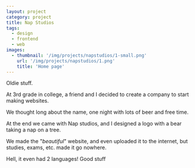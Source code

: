 ```yaml
---
layout: project
category: project
title: Nap Studios
tags:
  - design
  - frontend
  - web
images:
  - thumbnail: '/img/projects/napstudios/1-small.png'
    url: '/img/projects/napstudios/1.png'
    title: 'Home page'
---
```


Oldie stuff.

At 3rd grade in college, a friend and I decided to create a company to start
making websites.

We thought long about the name, one night with lots of beer and free time.

At the end we came with Nap studios, and I designed a logo with a bear taking
a nap on a tree.

We made the "*beautiful*" website, and even uploaded it to the internet, but
studies, exams, etc. made it go nowhere.

Hell, it even had 2 languages! Good stuff

